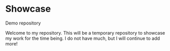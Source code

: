 # Showcase
Demo repository

Welcome to my repository. This will be a temporary repository to showcase my work for the time being. I do not have much, but I will continue to add more!
